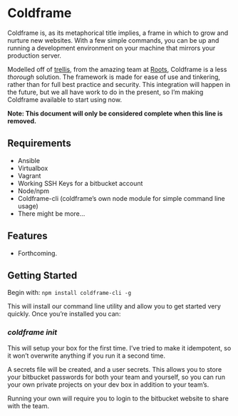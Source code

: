 # Coldframe
Coldframe is, as its metaphorical title implies, a frame in which to grow and nurture new websites.  With a few simple commands, you can be up and running a development environment on your machine that mirrors your production server.

Modelled off of [trellis](https://github.com/roots/trellis "End-to-end automated WordPress environment management via Ansible."), from the amazing team at [Roots](https://roots.io/ "Roots.io"), Coldframe is a less *thorough* solution.  The framework is made for ease of use and tinkering, rather than for full best practice and security.  This integration will happen in the future, but we all have work to do in the present, so I’m making Coldframe available to start using now.

**Note: This document will only be considered complete when this line is removed.**

## Requirements
- Ansible
- Virtualbox
- Vagrant
- Working SSH Keys for a bitbucket account
- Node/npm
- Coldframe-cli (coldframe’s own node module for simple command line usage)
- There might be more…

## Features
- Forthcoming.

## Getting Started
Begin with: `npm install coldframe-cli -g`

This will install our command line utility and allow you to get started very quickly.  Once you’re installed you can:

### *coldframe init*
This will setup your box for the first time.  I’ve tried to make it idempotent, so it won’t overwrite anything if you run it a second time.

A secrets file will be created, and a user secrets.  This allows you to store your bitbucket passwords for both your team and yourself, so you can run your own private projects on your dev box in addition to your team’s.

Running your own will require you to login to the bitbucket website to share with the team.